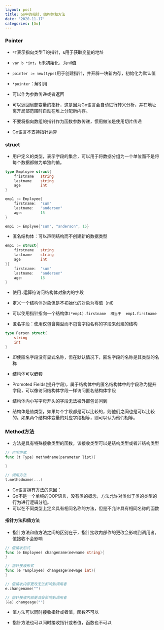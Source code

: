 ```yaml
---
layout: post
title: Go中的指针、结构体和方法
date: '2020-11-17'
categories: [Go]
---
```


### Pointer

- `*T`表示指向类型T的指针，`&`用于获取变量的地址

- `var b *int`，b未初始化，为nil值

- `pointer := new(type)`用于创建指针，并开辟一块新内存，初始化为默认值

- `*pointer`：解引用

- 可以作为参数传递或者返回

- 可以返回局部变量的指针，这是因为Go语言会自动进行转义分析，并在地址离开局部范围时自动在堆上分配新内存。

- 不要将指向数组的指针作为函数参数传递，惯用做法是使用切片传递

- Go语言不支持指针运算


### struct

- 用户定义的类型，表示字段的集合，可以用于将数据分组为一个单位而不是将每个数据都做为单独的值。

```go
type Employee struct{
    fristname   string
    lastname    string
    age         int
}

emp1 := Employee{
    firstname:  "sum"
    lastname:   "anderson"
    age:        15
}

emp1 := Emplyee{"sum", "anderson", 15}
```

- 匿名结构体：可以声明结构而不创建新的数据类型

```go
emp1 := struct{
    firstname   string
    lastname    string
    age         int
}{
    firstname:  "sum"
    lastname:   "anderson"
    age:        15
}
```

- 使用`.`运算符访问结构体对象内的字段

- 定义一个结构体对象但是不初始化的对象为零值（nil）

- 可以使用指针指向一个结构体`(*emp1).firstname  相当于  emp1.firstname`

- 匿名字段：使用仅包含类型而不包含字段名称的字段来创建的结构

```go
type Person struct{
    string
    int
}
```

- 即使匿名字段没有显式名称，但在默认情况下，匿名字段的名称是其类型的名称

- 结构体可以嵌套

- Promoted Fields(提升字段)，属于结构体中的匿名结构体中的字段称为提升字段，可以像访问结构体字段一样访问匿名结构体字段

- 结构体内小写字母开头的字段无法被外部包访问到

- 结构体是值类型，如果每个字段都是可以比较的，则他们之间也是可以比较的。如果两个结构体变量的对应字段相等，则可以认为他们相等。


### Method方法

- 方法是具有特殊接收类型的函数，该接收类型可以是结构类型或者非结构类型

```go
// 声明方式
func (t Type) methodname(parameter list){

}

// 调用方法
t.methodname(...)

```

- Go语言拥有方法的原因：
 - Go不是一个单纯的OOP语言，没有类的概念，方法允许对类似于类的类型的行为进行逻辑分组。
 - 可以在不同类型上定义具有相同名称的方法，但是不允许具有相同名称的函数

#### 指针方法和值方法

- 指针方法和值方法之间的区别在于，指针接收内部作的更改会影响到调用者，值接收不会影响

```go
// 值接收形式
func (e Employee) changename(newname string){
}

// 指针接收形式
func (e *Employee) changeage(newage int){
}

// 值接收内部更改无法影响到调用者
e.changename("")

// 指针接收内部更改会影响到调用者
(&e).changeage("")
```

- 值方法可以同时接收指针或者值，函数不可以

- 指针方法也可以同时接收指针或者值，函数也不可以




